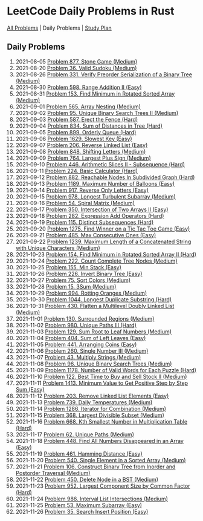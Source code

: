LeetCode Daily Problems in Rust
===============================

[All Problems](README.md) | Daily Problems | [Study Plan](STUDY_PLAN.md)

Daily Problems
--------------

1. 2021-08-05 [Problem 877. Stone Game (Medium)](problem_0877/)
2. 2021-08-20 [Problem 36. Valid Sudoku (Medium)](problem_0036/)
3. 2021-08-26 [Problem 331. Verify Preorder Serialization of a Binary Tree (Medium)](problem_0331/)
4. 2021-08-30 [Problem 598. Range Addition II (Easy)](problem_0598/)
5. 2021-08-31 [Problem 153. Find Minimum in Rotated Sorted Array (Medium)](problem_0153/)
6. 2021-09-01 [Problem 565. Array Nesting (Medium)](problem_0565/)
7. 2021-09-02 [Problem 95. Unique Binary Search Trees II (Medium)](problem_0095/)
8. 2021-09-03 [Problem 587. Erect the Fence (Hard)](problem_0587/)
9. 2021-09-04 [Problem 834. Sum of Distances in Tree (Hard)](problem_0834/)
10. 2021-09-05 [Problem 899. Orderly Queue (Hard)](problem_0899/)
11. 2021-09-06 [Problem 1629. Slowest Key (Easy)](problem_1629/)
12. 2021-09-07 [Problem 206. Reverse Linked List (Easy)](problem_0206/)
13. 2021-09-08 [Problem 848. Shifting Letters (Medium)](problem_0848/)
14. 2021-09-09 [Problem 764. Largest Plus Sign (Medium)](problem_0764/)
15. 2021-09-10 [Problem 446. Arithmetic Slices II - Subsequence (Hard)](problem_0446/)
16. 2021-09-11 [Problem 224. Basic Calculator (Hard)](problem_0224/)
17. 2021-09-12 [Problem 882. Reachable Nodes In Subdivided Graph (Hard)](problem_0882/)
18. 2021-09-13 [Problem 1189. Maximum Number of Balloons (Easy)](problem_1189/)
19. 2021-09-14 [Problem 917. Reverse Only Letters (Easy)](problem_0917/)
20. 2021-09-15 [Problem 978. Longest Turbulent Subarray (Medium)](problem_0978/)
21. 2021-09-16 [Problem 54. Spiral Matrix (Medium)](problem_0054/)
22. 2021-09-17 [Problem 350. Intersection of Two Arrays II (Easy)](problem_0350/)
23. 2021-09-18 [Problem 282. Expression Add Operators (Hard)](problem_0282/)
24. 2021-09-19 [Problem 115. Distinct Subsequences (Hard)](problem_0115/)
25. 2021-09-20 [Problem 1275. Find Winner on a Tic Tac Toe Game (Easy)](problem_1275/)
26. 2021-09-21 [Problem 485. Max Consecutive Ones (Easy)](problem_0485/)
27. 2021-09-22 [Problem 1239. Maximum Length of a Concatenated String with Unique Characters (Medium)](problem_1239/)
28. 2021-10-23 [Problem 154. Find Minimum in Rotated Sorted Array II (Hard)](problem_0154/)
29. 2021-10-24 [Problem 222. Count Complete Tree Nodes (Medium)](problem_0222/)
30. 2021-10-25 [Problem 155. Min Stack (Easy)](problem_0155/)
31. 2021-10-26 [Problem 226. Invert Binary Tree (Easy)](problem_0226/)
32. 2021-10-27 [Problem 75. Sort Colors (Medium)](problem_0075/)
33. 2021-10-28 [Problem 15. 3Sum (Medium)](problem_0015/)
34. 2021-10-29 [Problem 994. Rotting Oranges (Medium)](problem_0994/)
35. 2021-10-30 [Problem 1044. Longest Duplicate Substring (Hard)](problem_1044/)
36. 2021-10-31 [Problem 430. Flatten a Multilevel Doubly Linked List (Medium)](problem_0430/)
37. 2021-11-01 [Problem 130. Surrounded Regions (Medium)](problem_0130/)
38. 2021-11-02 [Problem 980. Unique Paths III (Hard)](problem_0980/)
39. 2021-11-03 [Problem 129. Sum Root to Leaf Numbers (Medium)](problem_0129/)
40. 2021-11-04 [Problem 404. Sum of Left Leaves (Easy)](problem_0404/)
41. 2021-11-05 [Problem 441. Arranging Coins (Easy)](problem_0441/)
42. 2021-11-06 [Problem 260. Single Number III (Medium)](problem_0260/)
43. 2021-11-07 [Problem 43. Multiply Strings (Medium)](problem_0043/)
44. 2021-11-08 [Problem 96. Unique Binary Search Trees (Medium)](problem_0096/)
45. 2021-11-09 [Problem 1178. Number of Valid Words for Each Puzzle (Hard)](problem_1178/)
46. 2021-11-10 [Problem 122. Best Time to Buy and Sell Stock II (Medium)](problem_0122/)
47. 2021-11-11 [Problem 1413. Minimum Value to Get Positive Step by Step Sum (Easy)](problem_1413/)
48. 2021-11-12 [Problem 203. Remove Linked List Elements (Easy)](problem_0203/)
49. 2021-11-13 [Problem 739. Daily Temperatures (Medium)](problem_0739/)
50. 2021-11-14 [Problem 1286. Iterator for Combination (Medium)](problem_1286/)
51. 2021-11-15 [Problem 368. Largest Divisible Subset (Medium)](problem_0368/)
52. 2021-11-16 [Problem 668. Kth Smallest Number in Multiplication Table (Hard)](problem_0668/)
53. 2021-11-17 [Problem 62. Unique Paths (Medium)](problem_0062/)
54. 2021-11-18 [Problem 448. Find All Numbers Disappeared in an Array (Easy)](problem_0448/)
55. 2021-11-19 [Problem 461. Hamming Distance (Easy)](problem_0461/)
56. 2021-11-20 [Problem 540. Single Element in a Sorted Array (Medium)](problem_0540/)
57. 2021-11-21 [Problem 106. Construct Binary Tree from Inorder and Postorder Traversal (Medium)](problem_0106/)
58. 2021-11-22 [Problem 450. Delete Node in a BST (Medium)](problem_0450/)
59. 2021-11-23 [Problem 952. Largest Component Size by Common Factor (Hard)](problem_0952/)
60. 2021-11-24 [Problem 986. Interval List Intersections (Medium)](problem_0986/)
61. 2021-11-25 [Problem 53. Maximum Subarray (Easy)](problem_0053/)
62. 2021-11-26 [Problem 35. Search Insert Position (Easy)](problem_0035/)
